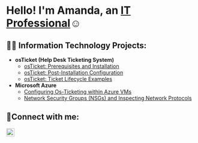 <h1>Hello! I'm Amanda, an <a href="https://linkedin.com/in/amanda-kingsley-234450281/">IT Professional</a>☺</h1>

<h2>👨‍💻 Information Technology Projects:</h2>

- <b>osTicket (Help Desk Ticketing System)</b>
  - [osTicket: Prerequisites and Installation](https://github.com/akingsley22/osticket-prereqs)
  - [osTicket: Post-Installation Configuration](https://github.com/akingsley22/post-install-config)
  - [osTicket: Ticket Lifecycle Examples](https://github.com/akingsley22/ticket-lifecycle)
- <b>Microsoft Azure</b>
  - [Configuring Os-Ticketing within Azure VMs](https://github.com/akingsley22/configure-ad)
  - [Network Security Groups (NSGs) and Inspecting Network Protocols](https://github.com/joshmadakorcc/azure-network-protocols)

<h2>🤳Connect with me:</h2>


[<img align="left" alt="Josh | LinkedIn" width="22px" src="https://cdn.jsdelivr.net/npm/simple-icons@v3/icons/linkedin.svg" />][linkedin]



[linkedin]: https://linkedin.com/in/amandakingsley
